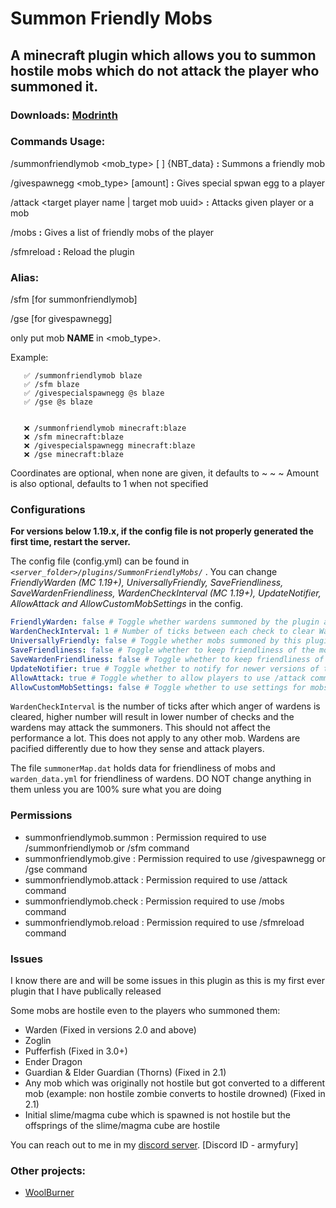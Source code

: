 # Summon Friendly Mobs

## A minecraft plugin which allows you to summon hostile mobs which do not attack the player who summoned it.

### Downloads: [Modrinth](https://modrinth.com/plugins/summonfriendlymobs)

### Commands Usage:


/summonfriendlymob <mob_type> [<x> <y> <z>] {NBT_data} **:** Summons a friendly mob

/givespawnegg <player> <mob_type> [amount] **:** Gives special spwan egg to a player

/attack <target player name | target mob uuid> **:** Attacks given player or a mob

/mobs **:** Gives a list of friendly mobs of the player 

/sfmreload **:** Reload the plugin

### Alias:

/sfm               [for summonfriendlymob]

/gse               [for givespawnegg]

only put mob **NAME** in <mob_type>.

Example:
```
   ✅ /summonfriendlymob blaze
   ✅ /sfm blaze
   ✅ /givespecialspawnegg @s blaze
   ✅ /gse @s blaze

   
   ❌ /summonfriendlymob minecraft:blaze
   ❌ /sfm minecraft:blaze
   ❌ /givespecialspawnegg minecraft:blaze
   ❌ /gse minecraft:blaze
```

Coordinates are optional, when none are given, it defaults to ~ ~ ~
Amount is also optional, defaults to 1 when not specified

### Configurations

**For versions below 1.19.x, if the config file is not properly generated the first time, restart the server.**

The config file (config.yml) can be found in _`<server_folder>/plugins/SummonFriendlyMobs/`_ .
You can change _FriendlyWarden (MC 1.19+), UniversallyFriendly, SaveFriendliness, SaveWardenFriendliness, WardenCheckInterval (MC 1.19+), UpdateNotifier, AllowAttack and AllowCustomMobSettings_ in the config.

```YAML
FriendlyWarden: false # Toggle whether wardens summoned by the plugin are friendly to the summoner.
WardenCheckInterval: 1 # Number of ticks between each check to clear Warden's anger to its summoner
UniversallyFriendly: false # Toggle whether mobs summoned by this plugin are Friendly to only the summoner or to all player
SaveFriendliness: false # Toggle whether to keep friendliness of the mobs even after the server restarts
SaveWardenFriendliness: false # Toggle whether to keep friendliness of the wardens even after the server restarts
UpdateNotifier: true # Toggle whether to notify for newer versions of the plugin
AllowAttack: true # Toggle whether to allow players to use /attack command or not
AllowCustomMobSettings: false # Toggle whether to use settings for mobs from mobs.yml or not
```

`WardenCheckInterval` is the number of ticks after which anger of wardens is cleared, higher number will result in lower number of checks and the wardens may attack the summoners. This should not affect the performance a lot. This does not apply to any other mob. Wardens are pacified differently due to how they sense and attack players.

The file `summonerMap.dat` holds data for friendliness of mobs and `warden_data.yml` for friendliness of wardens. DO NOT change anything in them unless you are 100% sure what you are doing

### Permissions

  - summonfriendlymob.summon : Permission required to use /summonfriendlymob or /sfm command
  - summonfriendlymob.give : Permission required to use /givespawnegg or /gse command
  - summonfriendlymob.attack : Permission required to use /attack command
  - summonfriendlymob.check : Permission required to use /mobs command
  - summonfriendlymob.reload : Permission required to use /sfmreload command

### Issues
 I know there are and will be some issues in this plugin as this is my first ever plugin that I have publically released


Some mobs are hostile even to the players who summoned them:
  - Warden (Fixed in versions 2.0 and above)
  - Zoglin
  - Pufferfish (Fixed in 3.0+)
  - Ender Dragon 
  - Guardian & Elder Guardian (Thorns) (Fixed in 2.1)
  - Any mob which was originally not hostile but got converted to a different mob (example: non hostile zombie converts to hostile drowned) (Fixed in 2.1)
  - Initial slime/magma cube which is spawned is not hostile but the offsprings of the slime/magma cube are hostile


You can reach out to me in my [discord server](https://discord.gg/aEc7yqecYn). [Discord ID - armyfury]

### Other projects:
  - [WoolBurner](https://modrinth.com/plugin/woolburner)
